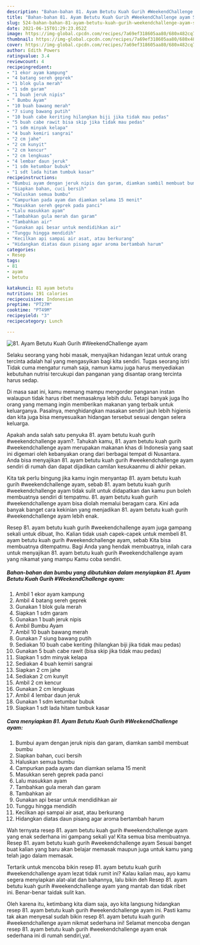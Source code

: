 ```yaml
---
description: "Bahan-bahan 81. Ayam Betutu Kuah Gurih #WeekendChallenge ayam Sederhana Untuk Jualan"
title: "Bahan-bahan 81. Ayam Betutu Kuah Gurih #WeekendChallenge ayam Sederhana Untuk Jualan"
slug: 524-bahan-bahan-81-ayam-betutu-kuah-gurih-weekendchallenge-ayam-sederhana-untuk-jualan
date: 2021-06-15T01:29:23.052Z
image: https://img-global.cpcdn.com/recipes/7a69ef318605aa80/680x482cq70/81-ayam-betutu-kuah-gurih-weekendchallenge-ayam-foto-resep-utama.jpg
thumbnail: https://img-global.cpcdn.com/recipes/7a69ef318605aa80/680x482cq70/81-ayam-betutu-kuah-gurih-weekendchallenge-ayam-foto-resep-utama.jpg
cover: https://img-global.cpcdn.com/recipes/7a69ef318605aa80/680x482cq70/81-ayam-betutu-kuah-gurih-weekendchallenge-ayam-foto-resep-utama.jpg
author: Edith Powers
ratingvalue: 3.4
reviewcount: 4
recipeingredient:
- "1 ekor ayam kampung"
- "4 batang sereh geprek"
- "1 blok gula merah"
- "1 sdm garam"
- "1 buah jeruk nipis"
- " Bumbu Ayam"
- "10 buah bawang merah"
- "7 siung bawang putih"
- "10 buah cabe keriting hilangkan biji jika tidak mau pedas"
- "5 buah cabe rawit bisa skip jika tidak mau pedas"
- "1 sdm minyak kelapa"
- "4 buah kemiri sangrai"
- "2 cm jahe"
- "2 cm kunyit"
- "2 cm kencur"
- "2 cm lengkuas"
- "4 lembar daun jeruk"
- "1 sdm ketumbar bubuk"
- "1 sdt lada hitam tumbuk kasar"
recipeinstructions:
- "Bumbui ayam dengan jeruk nipis dan garam, diamkan sambil membuat bumbu"
- "Siapkan bahan, cuci bersih"
- "Haluskan semua bumbu"
- "Campurkan pada ayam dan diamkan selama 15 menit"
- "Masukkan sereh geprek pada panci"
- "Lalu masukkan ayam"
- "Tambahkan gula merah dan garam"
- "Tambahkan air"
- "Gunakan api besar untuk mendidihkan air"
- "Tunggu hingga mendidih"
- "Kecilkan api sampai air asat, atau berkurang"
- "Hidangkan diatas daun pisang agar aroma bertambah harum"
categories:
- Resep
tags:
- 81
- ayam
- betutu

katakunci: 81 ayam betutu 
nutrition: 191 calories
recipecuisine: Indonesian
preptime: "PT27M"
cooktime: "PT49M"
recipeyield: "3"
recipecategory: Lunch

---
```



![81. Ayam Betutu Kuah Gurih #WeekendChallenge ayam](https://img-global.cpcdn.com/recipes/7a69ef318605aa80/680x482cq70/81-ayam-betutu-kuah-gurih-weekendchallenge-ayam-foto-resep-utama.jpg)

Selaku seorang yang hobi masak, menyajikan hidangan lezat untuk orang tercinta adalah hal yang mengasyikan bagi kita sendiri. Tugas seorang istri Tidak cuma mengatur rumah saja, namun kamu juga harus menyediakan kebutuhan nutrisi tercukupi dan panganan yang disantap orang tercinta harus sedap.

Di masa  saat ini, kamu memang mampu mengorder panganan instan walaupun tidak harus ribet memasaknya lebih dulu. Tetapi banyak juga lho orang yang memang ingin memberikan makanan yang terbaik untuk keluarganya. Pasalnya, menghidangkan masakan sendiri jauh lebih higienis dan kita juga bisa menyesuaikan hidangan tersebut sesuai dengan selera keluarga. 



Apakah anda salah satu penyuka 81. ayam betutu kuah gurih #weekendchallenge ayam?. Tahukah kamu, 81. ayam betutu kuah gurih #weekendchallenge ayam merupakan makanan khas di Indonesia yang saat ini digemari oleh kebanyakan orang dari berbagai tempat di Nusantara. Anda bisa menyajikan 81. ayam betutu kuah gurih #weekendchallenge ayam sendiri di rumah dan dapat dijadikan camilan kesukaanmu di akhir pekan.

Kita tak perlu bingung jika kamu ingin menyantap 81. ayam betutu kuah gurih #weekendchallenge ayam, sebab 81. ayam betutu kuah gurih #weekendchallenge ayam tidak sulit untuk didapatkan dan kamu pun boleh membuatnya sendiri di tempatmu. 81. ayam betutu kuah gurih #weekendchallenge ayam bisa diolah memalui beragam cara. Kini ada banyak banget cara kekinian yang menjadikan 81. ayam betutu kuah gurih #weekendchallenge ayam lebih enak.

Resep 81. ayam betutu kuah gurih #weekendchallenge ayam juga gampang sekali untuk dibuat, lho. Kalian tidak usah capek-capek untuk membeli 81. ayam betutu kuah gurih #weekendchallenge ayam, sebab Kita bisa membuatnya ditempatmu. Bagi Anda yang hendak membuatnya, inilah cara untuk menyajikan 81. ayam betutu kuah gurih #weekendchallenge ayam yang nikamat yang mampu Kamu coba sendiri.

<!--inarticleads1-->

##### Bahan-bahan dan bumbu yang dibutuhkan dalam menyiapkan 81. Ayam Betutu Kuah Gurih #WeekendChallenge ayam:

1. Ambil 1 ekor ayam kampung
1. Ambil 4 batang sereh geprek
1. Gunakan 1 blok gula merah
1. Siapkan 1 sdm garam
1. Gunakan 1 buah jeruk nipis
1. Ambil  Bumbu Ayam
1. Ambil 10 buah bawang merah
1. Gunakan 7 siung bawang putih
1. Sediakan 10 buah cabe keriting (hilangkan biji jika tidak mau pedas)
1. Gunakan 5 buah cabe rawit (bisa skip jika tidak mau pedas)
1. Siapkan 1 sdm minyak kelapa
1. Sediakan 4 buah kemiri sangrai
1. Siapkan 2 cm jahe
1. Sediakan 2 cm kunyit
1. Ambil 2 cm kencur
1. Gunakan 2 cm lengkuas
1. Ambil 4 lembar daun jeruk
1. Gunakan 1 sdm ketumbar bubuk
1. Siapkan 1 sdt lada hitam tumbuk kasar




<!--inarticleads2-->

##### Cara menyiapkan 81. Ayam Betutu Kuah Gurih #WeekendChallenge ayam:

1. Bumbui ayam dengan jeruk nipis dan garam, diamkan sambil membuat bumbu
1. Siapkan bahan, cuci bersih
1. Haluskan semua bumbu
1. Campurkan pada ayam dan diamkan selama 15 menit
1. Masukkan sereh geprek pada panci
1. Lalu masukkan ayam
1. Tambahkan gula merah dan garam
1. Tambahkan air
1. Gunakan api besar untuk mendidihkan air
1. Tunggu hingga mendidih
1. Kecilkan api sampai air asat, atau berkurang
1. Hidangkan diatas daun pisang agar aroma bertambah harum




Wah ternyata resep 81. ayam betutu kuah gurih #weekendchallenge ayam yang enak sederhana ini gampang sekali ya! Kita semua bisa membuatnya. Resep 81. ayam betutu kuah gurih #weekendchallenge ayam Sesuai banget buat kalian yang baru akan belajar memasak maupun juga untuk kamu yang telah jago dalam memasak.

Tertarik untuk mencoba bikin resep 81. ayam betutu kuah gurih #weekendchallenge ayam lezat tidak rumit ini? Kalau kalian mau, ayo kamu segera menyiapkan alat-alat dan bahannya, lalu bikin deh Resep 81. ayam betutu kuah gurih #weekendchallenge ayam yang mantab dan tidak ribet ini. Benar-benar taidak sulit kan. 

Oleh karena itu, ketimbang kita diam saja, ayo kita langsung hidangkan resep 81. ayam betutu kuah gurih #weekendchallenge ayam ini. Pasti kamu tak akan menyesal sudah bikin resep 81. ayam betutu kuah gurih #weekendchallenge ayam nikmat sederhana ini! Selamat mencoba dengan resep 81. ayam betutu kuah gurih #weekendchallenge ayam enak sederhana ini di rumah sendiri,ya!.

